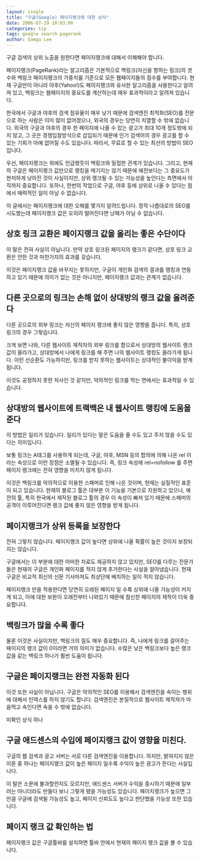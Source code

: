 ```yaml
---
layout: single
title: "구글(Google) 페이지랭크에 대한 상식"
date: 2006-07-19 10:03:00
categories: tip
tags: google search pagerank
author: Samgu Lee
---
```


구글 검색의 상위 노출을 원한다면 페이지랭크에 대해서 이해해야 합니다.

페이지랭크(PageRank)라는 알고리즘은 기본적으로 백링크(자신을 향하는 링크)의 갯수와 백링크 페이지랭크의 가중치를 기준으로 모든 웹페이지들의 점수를 부여합니다. 현재 구글만이 아니라 야후(Yahoo!)도 페이지랭크와 유사한 알고리즘을 사용한다고 알려져 있고, 백링크는 웹페이지의 중요도를 계산하는데 매우 효과적이라고 알려져 있습니다.

한국에서 구글과 야후의 검색 점유율이 매우 낮기 때문에 검색엔진 최적화(SEO)를 전문으로 하는 사람은 이미 많이 없어졌으나, 외국의 경우는 당연히 치열할 수 밖에 없습니다. 외국의 구글과 야후의 경우 한 페이지에 나올 수 있는 광고가 최대 10개 정도밖에 되지 않고, 그 곳은 경쟁입찰방식으로 삽입되기 때문에 인기 검색어의 경우 광고를 할 수 있는 기회가 아예 없어질 수도 있습니다. 따라서, 무료로 할 수 있는 최선의 방법이 SEO입니다.

우선, 페이지랭크는 위에도 언급했듯이 백링크와 밀접한 관계가 있습니다. 그리고, 현재의 구글은 페이지랭크 값만으로 랭킹을 메기지는 않기 때문에 예전보다는 그 중요도가 현저하게 낮아진 것이 사실이지만, 상위 랭크될 수 있는 가능성을 높인다는 측면에서 아직까지 중요합니다. 또하나, 한번의 작업으로 구글, 야후 등에 상위로 나올 수 있다는 점에서 매력적인 일이 아닐 수 없습니다.

이 글에서는 페이지랭크에 대한 오해를 몇가지 알려드립니다. 정작 나름대로의 SEO를 시도했는데 페이지랭크 값은 오히려 떨어진다면 낭패가 아닐 수 없습니다.

## 상호 링크 교환은 페이지랭크 값을 올리는 좋은 수단이다

이 말은 전혀 사실이 아닙니다. 만약 상호 링크된 페이지의 랭크가 같다면, 상호 링크 교환은 안한 것과 마찬가지의 효과를 갖습니다.

이것은 페이지랭크 값을 바꾸지는 못하지만, 구글이 개인화 검색의 결과를 랭킹과 연동하고 있기 때문에 의미가 없는 것은 아니지만, 페이지랭크 값과는 관계가 없습니다.

## 다른 곳으로의 링크는 손해 없이 상대방의 랭크 값을 올려준다

다른 곳으로의 외부 링크는 자신의 페이지 랭크에 좋지 않은 영향을 줍니다. 특히, 상호 링크의 경우 그렇습니다.

크게 보면 나와, 다른 웹사이트 제작자의 외부 링크를 함으로서 상대방의 웹사이트 랭크 값이 올라가고, 상대방에서 나에게 링크를 해 주면 나의 웹사이트 랭킹도 올라가게 됩니다. 이런 선순환도 가능하지만, 링크를 받지 못하는 웹사이트는 상대적인 불이익을 받게 됩니다.

이것도 공정하지 못한 처사인 것 같지만, 악의적인 링크를 막는 면에서는 효과적일 수 있습니다.

## 상대방의 웹사이트에 트랙백은 내 웹사이트 랭킹에 도움을 준다

이 방법은 일리가 있습니다. 일리가 있다는 말은 도움을 줄 수도 있고 주지 않을 수도 있다는 의미입니다.

보통 링크는 A태그를 사용하게 되는데, 구글, 야후, MSN 등의 합의에 의해 나온 rel 이라는 속성으로 이런 장점은 소멸될 수 있습니다. 즉, 링크 속성에 rel=nofollow 를 주면 페이지 랭크에는 전혀 영향을 미치지 않게 됩니다.

이것은 백링크를 악의적으로 이용한 스패머로 인해 나온 것이며, 현재는 실질적인 표준이 되고 있습니다. 현재의 블로그 툴은 대부분 이 기능을 기본으로 지원하고 있으나, 예전의 툴, 특히 한국에서 제작된 블로그 툴의 경우 이 속성이 빠져 있기 때문에 스패머의 공격이 이루어진다면 랭크 값에 좋지 않은 영향을 받게 됩니다.

## 페이지랭크가 상위 등록을 보장한다

전혀 그렇지 않습니다. 페이지랭크 값이 높다면 상위에 나올 확률이 높은 것이지 보장되지는 않습니다.

구글에서는 이 부분에 대한 어떠한 자료도 제공하지 않고 있지만, SEO를 다루는 전문가들은 현재의 구글은 개인화 페이지를 적지 않게 추가한다는 사실을 알아냈습니다. 현재 구글은 비교적 최신의 신문 기사마져도 최상단에 배치하는 일이 적지 않습니다.

페이지랭크 만을 적용한다면 당연히 오래된 페이지 일 수록 상위에 나올 가능성이 커지게 되고, 이에 대한 보완이 오래전부터 나와있기 때문에 참신한 페이지의 제작이 더욱 중요합니다.

## 백링크가 많을 수록 좋다

물론 이것은 사실이지만, 백링크의 질도 매우 중요합니다. 즉, 나에게 링크를 걸어주는 페이지의 랭크 값이 0이라면 거의 의미가 없습니다. 수많은 낮은 백링크보다 높은 랭크값을 같는 백링크 하나가 훨씬 도움이 됩니다.

## 구글은 페이지랭크는 완전 자동화 된다

이것 또한 사실이 아닙니다. 구글은 악의적인 SEO를 이용해서 검색엔진을 속이는 행위에 대해서 인덱스를 하지 않기도 합니다. 검색엔진은 본질적으로 웹사이트 제작자가 마음먹고 속인다면 속을 수 밖에 없습니다.

미확인 상식 하나

## 구글 애드센스의 수입에 페이지랭크 값이 영향을 미친다.

구글의 웹 검색과 광고 서버는 서로 다른 검색엔진을 이용합니다. 하지만, 밝혀지지 않은 이론 중 하나는 페이지랭크 값이 높은 페이지 일수록 수익이 높은 광고가 뜬다는 사실입니다.

이 말은 소문에 불과할런지도 모르지만, 애드센스 서버가 수익을 중시하기 때문에 일부러는 아니더라도 만들다 보니 그렇게 됐을 가능성도 있습니다. 페이지랭크가 높으면 그만큼 구글에 검색될 가능성도 높고, 페이지 신뢰도도 높다고 판단했을 가능성 또한 있습니다.

## 페이지 랭크 값 확인하는 법

페이지랭크 값은 구글툴바를 설치하면 툴바 안에서 현재의 페이지 랭크 값을 볼 수 있습니다.
